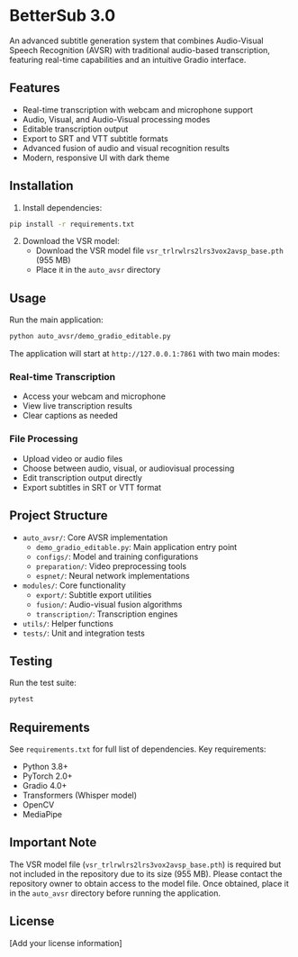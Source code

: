 # BetterSub 3.0

An advanced subtitle generation system that combines Audio-Visual Speech Recognition (AVSR) with traditional audio-based transcription, featuring real-time capabilities and an intuitive Gradio interface.

## Features

- Real-time transcription with webcam and microphone support
- Audio, Visual, and Audio-Visual processing modes
- Editable transcription output
- Export to SRT and VTT subtitle formats
- Advanced fusion of audio and visual recognition results
- Modern, responsive UI with dark theme

## Installation

1. Install dependencies:
```bash
pip install -r requirements.txt
```

2. Download the VSR model:
   - Download the VSR model file `vsr_trlrwlrs2lrs3vox2avsp_base.pth` (955 MB)
   - Place it in the `auto_avsr` directory
   

## Usage

Run the main application:
```bash
python auto_avsr/demo_gradio_editable.py
```

The application will start at `http://127.0.0.1:7861` with two main modes:

### Real-time Transcription
- Access your webcam and microphone
- View live transcription results
- Clear captions as needed

### File Processing
- Upload video or audio files
- Choose between audio, visual, or audiovisual processing
- Edit transcription output directly
- Export subtitles in SRT or VTT format

## Project Structure

- `auto_avsr/`: Core AVSR implementation
  - `demo_gradio_editable.py`: Main application entry point
  - `configs/`: Model and training configurations
  - `preparation/`: Video preprocessing tools
  - `espnet/`: Neural network implementations
- `modules/`: Core functionality
  - `export/`: Subtitle export utilities
  - `fusion/`: Audio-visual fusion algorithms
  - `transcription/`: Transcription engines
- `utils/`: Helper functions
- `tests/`: Unit and integration tests

## Testing

Run the test suite:
```bash
pytest 
```

## Requirements

See `requirements.txt` for full list of dependencies. Key requirements:
- Python 3.8+
- PyTorch 2.0+
- Gradio 4.0+
- Transformers (Whisper model)
- OpenCV
- MediaPipe

## Important Note

The VSR model file (`vsr_trlrwlrs2lrs3vox2avsp_base.pth`) is required but not included in the repository due to its size (955 MB). Please contact the repository owner to obtain access to the model file. Once obtained, place it in the `auto_avsr` directory before running the application.

## License

[Add your license information]
